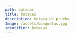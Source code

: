 ```yaml
---
path: butacas
title: butaca2
description: butaca de prueba
Image: /assets/banquetas.jpg
identifier: butacas
---
```


